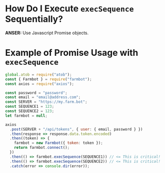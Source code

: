 # How Do I Execute `execSequence` Sequentially?

**ANSER:** Use Javascript Promise objects.

# Example of Promise Usage with `execSequence`

```javascript
global.atob = require("atob");
const { Farmbot } = require("farmbot");
const axios = require("axios");

const password = "password";
const email = "email@address.com";
const SERVER = "https://my.farm.bot";
const SEQUENCE1 = 123;
const SEQUENCE2 = 123;
let farmbot = null;

axios
  .post(SERVER + "/api/tokens", { user: { email, password } })
  .then(response => response.data.token.encoded)
  .then((token) => {
    farmbot = new Farmbot({ token: token });
    return farmbot.connect();
  })
  .then(() => farmbot.execSequence(SEQUENCE1)) // <= This is critical!
  .then(() => farmbot.execSequence(SEQUENCE2)) // <= This is critical!
  .catch(error => console.dir(error));
```
